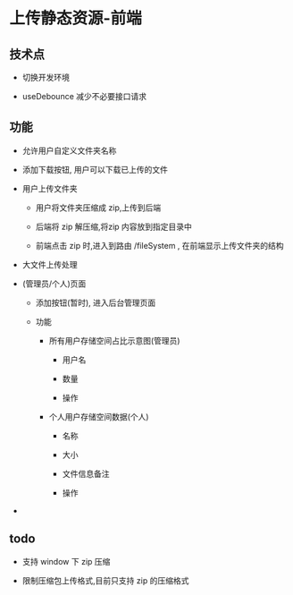 # 上传静态资源-前端

## 技术点

- 切换开发环境

- useDebounce 减少不必要接口请求

## 功能

- 允许用户自定义文件夹名称

- 添加下载按钮, 用户可以下载已上传的文件

- 用户上传文件夹

    - 用户将文件夹压缩成 zip,上传到后端
    
    - 后端将 zip 解压缩,将zip 内容放到指定目录中
    
    - 前端点击 zip 时,进入到路由 /fileSystem , 在前端显示上传文件夹的结构
  
- 大文件上传处理
  
- (管理员/个人)页面

  - 添加按钮(暂时), 进入后台管理页面
  
  - 功能
  
    - 所有用户存储空间占比示意图(管理员)
  
      - 用户名
  
      - 数量
  
      - 操作
  
    - 个人用户存储空间数据(个人)
  
      - 名称
  
      - 大小
  
      - 文件信息备注
  
      - 操作
  
- 
  
## todo

- 支持 window 下 zip 压缩

- 限制压缩包上传格式,目前只支持 zip 的压缩格式
    
